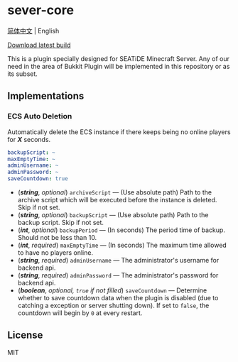 # sever-core

[简体中文](./README.md) | English

[Download latest build](https://nightly.link/seatidemc/server-core/workflows/gradle/master/ServerCore%20latest.zip)

This is a plugin specially designed for SEATiDE Minecraft Server. Any of our need in the area of Bukkit Plugin will be implemented in this repository or as its subset.

## Implementations

### ECS Auto Deletion

Automatically delete the ECS instance if there keeps being no online players for ***X*** seconds.

```yml
backupScript: ~
maxEmptyTime: ~
adminUsername: ~
adminPassword: ~
saveCountdown: true
```

- (***string***, *optional*) `archiveScript` — (Use absolute path) Path to the archive script which will be executed before the instance is deleted. Skip if not set.
- (***string***, *optional*) `backupScript` — (Use absolute path) Path to the backup script. Skip if not set.
- (***int***, *optional*) `backupPeriod` — (In seconds) The period time of backup. Should not be less than 10.
- (***int***, *required*) `maxEmptyTime` — (In seconds) The maximum time allowed to have no players online.
- (***string***, *required*) `adminUsername` — The administrator's username for backend api.
- (***string***, *required*) `adminPassword` — The administrator's password for backend api.
- (***boolean***, *optional, `true` if not filled*) `saveCountdown` — Determine whether to save countdown data when the plugin is disabled (due to catching a exception or server shutting down). If set to `false`, the countdown will begin by `0` at every restart.

## License

MIT
